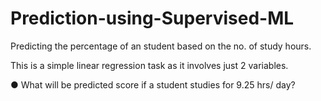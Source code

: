 # Prediction-using-Supervised-ML

Predicting the percentage of an student based on the no. of study hours.

This is a simple linear regression task as it involves just 2 variables.

● What will be predicted score if a student studies for 9.25 hrs/ day?
